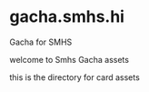 # gacha.smhs.hi
Gacha for SMHS

welcome to Smhs Gacha assets


this is the directory for card assets


